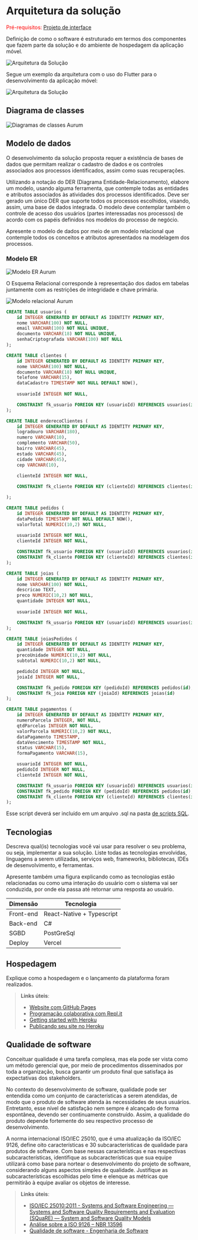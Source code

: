 # Arquitetura da solução

<span style="color:red">Pré-requisitos: <a href="05-Projeto-interface.md"> Projeto de interface</a></span>

Definição de como o software é estruturado em termos dos componentes que fazem parte da solução e do ambiente de hospedagem da aplicação móvel.

![Arquitetura da Solução](images/arquitetura.png)

Segue um exemplo da arquitetura com o uso do Flutter para o desenvolvimento da aplicação móvel:

![Arquitetura da Solução](images/flutter.png)


## Diagrama de classes

![Diagramas de classes Aurum](images/diagrama-classes-aurum)


##  Modelo de dados

O desenvolvimento da solução proposta requer a existência de bases de dados que permitam realizar o cadastro de dados e os controles associados aos processos identificados, assim como suas recuperações.

Utilizando a notação do DER (Diagrama Entidade-Relacionamento), elabore um modelo, usando alguma ferramenta, que contemple todas as entidades e atributos associados às atividades dos processos identificados. Deve ser gerado um único DER que suporte todos os processos escolhidos, visando, assim, uma base de dados integrada. O modelo deve contemplar também o controle de acesso dos usuários (partes interessadas nos processos) de acordo com os papéis definidos nos modelos do processo de negócio.

Apresente o modelo de dados por meio de um modelo relacional que contemple todos os conceitos e atributos apresentados na modelagem dos processos.

### Modelo ER

![Modelo ER Aurum](images/modeloER.jpg)


O Esquema Relacional corresponde à representação dos dados em tabelas juntamente com as restrições de integridade e chave primária.
 

![Modelo relacional Aurum](images/pedegalinha.jpg)


```sql
CREATE TABLE usuarios (
	id INTEGER GENERATED BY DEFAULT AS IDENTITY PRIMARY KEY,
	nome VARCHAR(100) NOT NULL,
	email VARCHAR(100) NOT NULL UNIQUE,
	documento VARCHAR(18) NOT NULL UNIQUE,
	senhaCriptografada VARCHAR(100) NOT NULL
);

CREATE TABLE clientes ( 
	id INTEGER GENERATED BY DEFAULT AS IDENTITY PRIMARY KEY,
	nome VARCHAR(100) NOT NULL,
	documento VARCHAR(18) NOT NULL UNIQUE,
	telefone VARCHAR(15),
	dataCadastro TIMESTAMP NOT NULL DEFAULT NOW(),
	
	usuarioId INTEGER NOT NULL,

	CONSTRAINT fk_usuario FOREIGN KEY (usuarioId) REFERENCES usuarios(id)
);

CREATE TABLE enderecoClientes (
	id INTEGER GENERATED BY DEFAULT AS IDENTITY PRIMARY KEY,
	logradouro VARCHAR(180),
    numero VARCHAR(10),
    complemento VARCHAR(50),
    bairro VARCHAR(45),
	estado VARCHAR(45),
    cidade VARCHAR(45),
    cep VARCHAR(10),
	
	clienteId INTEGER NOT NULL,

	CONSTRAINT fk_cliente FOREIGN KEY (clienteId) REFERENCES clientes(id)

);

CREATE TABLE pedidos ( 
	id INTEGER GENERATED BY DEFAULT AS IDENTITY PRIMARY KEY,
	dataPedido TIMESTAMP NOT NULL DEFAULT NOW(),
	valorTotal NUMERIC(10,2) NOT NULL,
	
	usuarioId INTEGER NOT NULL,
	clienteId INTEGER NOT NULL,

	CONSTRAINT fk_usuario FOREIGN KEY (usuarioId) REFERENCES usuarios(id),
	CONSTRAINT fk_cliente FOREIGN KEY (clienteId) REFERENCES clientes(id)
);

CREATE TABLE joias ( 
	id INTEGER GENERATED BY DEFAULT AS IDENTITY PRIMARY KEY,
	nome VARCHAR(100) NOT NULL,
	descricao TEXT,
	preco NUMERIC(10,2) NOT NULL,
	quantidade INTEGER NOT NULL,
	
	usuarioId INTEGER NOT NULL,

	CONSTRAINT fk_usuario FOREIGN KEY (usuarioId) REFERENCES usuarios(id)
);

CREATE TABLE joiasPedidos ( 
	id INTEGER GENERATED BY DEFAULT AS IDENTITY PRIMARY KEY,
	quantidade INTEGER NOT NULL,
	precoUnidade NUMERIC(10,2) NOT NULL,
	subtotal NUMERIC(10,2) NOT NULL,

	pedidoId INTEGER NOT NULL,
	joiaId INTEGER NOT NULL,	

	CONSTRAINT fk_pedido FOREIGN KEY (pedidoId) REFERENCES pedidos(id),
	CONSTRAINT fk_joia FOREIGN KEY (joiaId) REFERENCES joias(id)
);

CREATE TABLE pagamentos ( 
	id INTEGER GENERATED BY DEFAULT AS IDENTITY PRIMARY KEY,
	numeroParcela INTEGER, NOT NULL,
	qtdParcelas INTEGER NOT NULL,
	valorParcela NUMERIC(10,2) NOT NULL,
	dataPagamento TIMESTAMP,
	dataVencimento TIMESTAMP NOT NULL,
	status VARCHAR(15),
	formaPagamento VARCHAR(15),

	usuarioId INTEGER NOT NULL,	
	pedidoId INTEGER NOT NULL,
	clienteId INTEGER NOT NULL,

	CONSTRAINT fk_usuario FOREIGN KEY (usuarioId) REFERENCES usuarios(id),
	CONSTRAINT fk_pedido FOREIGN KEY (pedidoId) REFERENCES pedidos(id),
	CONSTRAINT fk_cliente FOREIGN KEY (clienteId) REFERENCES clientes(id)
);

```
Esse script deverá ser incluído em um arquivo .sql na pasta [de scripts SQL](../src/db).


## Tecnologias

Descreva qual(is) tecnologias você vai usar para resolver o seu problema, ou seja, implementar a sua solução. Liste todas as tecnologias envolvidas, linguagens a serem utilizadas, serviços web, frameworks, bibliotecas, IDEs de desenvolvimento, e ferramentas.

Apresente também uma figura explicando como as tecnologias estão relacionadas ou como uma interação do usuário com o sistema vai ser conduzida, por onde ela passa até retornar uma resposta ao usuário.


| **Dimensão**   | **Tecnologia**  |
| ---            | ---             |
| Front-end      |  React-Native + Typescript |
| Back-end       | C#     |
| SGBD           | PostGreSql          |
| Deploy         | Vercel          |


## Hospedagem

Explique como a hospedagem e o lançamento da plataforma foram realizados.

> **Links úteis**:
> - [Website com GitHub Pages](https://pages.github.com/)
> - [Programação colaborativa com Repl.it](https://repl.it/)
> - [Getting started with Heroku](https://devcenter.heroku.com/start)
> - [Publicando seu site no Heroku](http://pythonclub.com.br/publicando-seu-hello-world-no-heroku.html)

## Qualidade de software

Conceituar qualidade é uma tarefa complexa, mas ela pode ser vista como um método gerencial que, por meio de procedimentos disseminados por toda a organização, busca garantir um produto final que satisfaça às expectativas dos stakeholders.

No contexto do desenvolvimento de software, qualidade pode ser entendida como um conjunto de características a serem atendidas, de modo que o produto de software atenda às necessidades de seus usuários. Entretanto, esse nível de satisfação nem sempre é alcançado de forma espontânea, devendo ser continuamente construído. Assim, a qualidade do produto depende fortemente do seu respectivo processo de desenvolvimento.

A norma internacional ISO/IEC 25010, que é uma atualização da ISO/IEC 9126, define oito características e 30 subcaracterísticas de qualidade para produtos de software. Com base nessas características e nas respectivas subcaracterísticas, identifique as subcaracterísticas que sua equipe utilizará como base para nortear o desenvolvimento do projeto de software, considerando alguns aspectos simples de qualidade. Justifique as subcaracterísticas escolhidas pelo time e elenque as métricas que permitirão à equipe avaliar os objetos de interesse.

> **Links úteis**:
> - [ISO/IEC 25010:2011 - Systems and Software Engineering — Systems and Software Quality Requirements and Evaluation (SQuaRE) — System and Software Quality Models](https://www.iso.org/standard/35733.html/)
> - [Análise sobre a ISO 9126 – NBR 13596](https://www.tiespecialistas.com.br/analise-sobre-iso-9126-nbr-13596/)
> - [Qualidade de software - Engenharia de Software](https://www.devmedia.com.br/qualidade-de-software-engenharia-de-software-29/18209)
